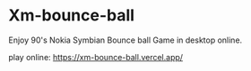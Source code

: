 # Xm-bounce-ball
Enjoy 90's Nokia Symbian Bounce ball Game in desktop online.

play online:
https://xm-bounce-ball.vercel.app/
